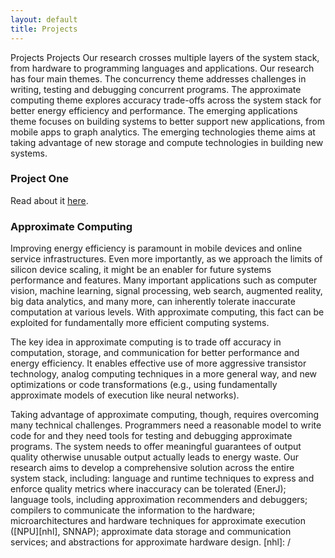 ```yaml
---
layout: default
title: Projects
---
```


Projects Projects Our research crosses multiple layers of the system stack, from hardware to programming languages and applications. Our research has four main themes. The concurrency theme addresses challenges in writing, testing and debugging concurrent programs. The approximate computing theme explores accuracy trade-offs across the system stack for better energy efficiency and performance. The emerging applications theme focuses on building systems to better support new applications, from mobile apps to graph analytics. The emerging technologies theme aims at taking advantage of new storage and compute technologies in building new systems.

### Project One
Read about it [here][project].

[project]: project/index.html

### Approximate Computing
Improving energy efficiency is paramount in mobile devices and online service infrastructures. Even more importantly, as we approach the limits of silicon device scaling, it might be an enabler for future systems performance and features. Many important applications such as computer vision, machine learning, signal processing, web search, augmented reality, big data analytics, and many more, can inherently tolerate inaccurate computation at various levels. With approximate computing, this fact can be exploited for fundamentally more efficient computing systems.

The key idea in approximate computing is to trade off accuracy in computation, storage, and communication for better performance and energy efficiency. It enables effective use of more aggressive transistor technology, analog computing techniques in a more general way, and new optimizations or code transformations (e.g., using fundamentally approximate models of execution like neural networks).

Taking advantage of approximate computing, though, requires overcoming many technical challenges. Programmers need a reasonable model to write code for and they need tools for testing and debugging approximate programs. The system needs to offer meaningful guarantees of output quality otherwise unusable output actually leads to energy waste. Our research aims to develop a comprehensive solution across the entire system stack, including: language and runtime techniques to express and enforce quality metrics where inaccuracy can be tolerated (EnerJ); language tools, including approximation recommenders and debuggers; compilers to communicate the information to the hardware; microarchitectures and hardware techniques for approximate execution ([NPU][nhl], SNNAP); approximate data storage and communication services; and abstractions for approximate hardware design.
[nhl]: /
